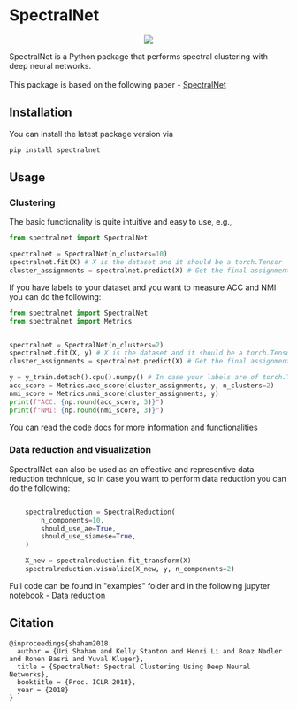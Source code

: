 # SpectralNet

<p align="center">
    <img src="https://github.com/shaham-lab/SpectralNet/blob/main/figures/twomoons.png">

SpectralNet is a Python package that performs spectral clustering with deep neural networks.<br><br>
This package is based on the following paper - [SpectralNet](https://openreview.net/pdf?id=HJ_aoCyRZ)

## Installation

You can install the latest package version via

```bash
pip install spectralnet
```

## Usage

### Clustering

The basic functionality is quite intuitive and easy to use, e.g.,

```python
from spectralnet import SpectralNet

spectralnet = SpectralNet(n_clusters=10)
spectralnet.fit(X) # X is the dataset and it should be a torch.Tensor
cluster_assignments = spectralnet.predict(X) # Get the final assignments to clusters
```

If you have labels to your dataset and you want to measure ACC and NMI you can do the following:

```python
from spectralnet import SpectralNet
from spectralnet import Metrics


spectralnet = SpectralNet(n_clusters=2)
spectralnet.fit(X, y) # X is the dataset and it should be a torch.Tensor
cluster_assignments = spectralnet.predict(X) # Get the final assignments to clusters

y = y_train.detach().cpu().numpy() # In case your labels are of torch.Tensor type.
acc_score = Metrics.acc_score(cluster_assignments, y, n_clusters=2)
nmi_score = Metrics.nmi_score(cluster_assignments, y)
print(f"ACC: {np.round(acc_score, 3)}")
print(f"NMI: {np.round(nmi_score, 3)}")
```

You can read the code docs for more information and functionalities

### Data reduction and visualization

SpectralNet can also be used as an effective and representive data reduction technique, so in case you want to perform data reduction you can do the following:

```python

    spectralreduction = SpectralReduction(
        n_components=10,
        should_use_ae=True,
        should_use_siamese=True,
    )

    X_new = spectralreduction.fit_transform(X)
    spectralreduction.visualize(X_new, y, n_components=2)
```

Full code can be found in "examples" folder and in the following jupyter notebook - [Data reduction]()

## Citation

```
@inproceedings{shaham2018,
  author = {Uri Shaham and Kelly Stanton and Henri Li and Boaz Nadler and Ronen Basri and Yuval Kluger},
  title = {SpectralNet: Spectral Clustering Using Deep Neural Networks},
  booktitle = {Proc. ICLR 2018},
  year = {2018}
}
```
